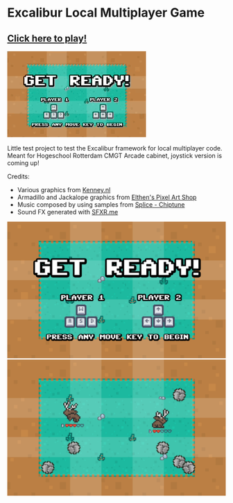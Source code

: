 # Excalibur Local Multiplayer Game

## [Click here to play!](https://jackhoefnagel.github.io/ExcaliburArcadeGame/)

![](media/game4.gif)

Little test project to test the Excalibur framework for local multiplayer code.
Meant for Hogeschool Rotterdam CMGT Arcade cabinet, joystick version is coming up!

Credits:
- Various graphics from [Kenney.nl](https://kenney.nl/)
- Armadillo and Jackalope graphics from [Elthen's Pixel Art Shop](https://elthen.itch.io/)
- Music composed by using samples from [Splice - Chiptune](https://splice.com/sounds/packs/sample-magic/chiptune)
- Sound FX generated with [SFXR.me](https://sfxr.me/)

![](media/screen1.png)
![](media/screen2.png)